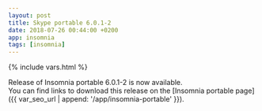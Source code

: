 ```yaml
---
layout: post
title: Skype portable 6.0.1-2
date: 2018-07-26 00:44:00 +0200
app: insomnia
tags: [insomnia]
---
```

{% include vars.html %}

Release of Insomnia portable 6.0.1-2 is now available.<br />
You can find links to download this release on the [Insomnia portable page]({{ var_seo_url | append: '/app/insomnia-portable' }}).